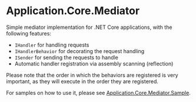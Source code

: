 ﻿# Application.Core.Mediator
Simple mediator implementation for .NET Core applications, with the following features:
- `IHandler` for handling requests
- `IHandlerBehavior` for decorating the request handling
- `ISender` for sending the requests to handle
- Automatic handler registration via assembly scanning (reflection)

Please note that the order in which the behaviors are registered is very important, as they will execute in the order they are registered.

For samples on how to use it, please see [Application.Core.Mediator.Sample](https://github.com/diogosilva96/application-core/tree/main/samples/Application.Core.Mediator.Sample).